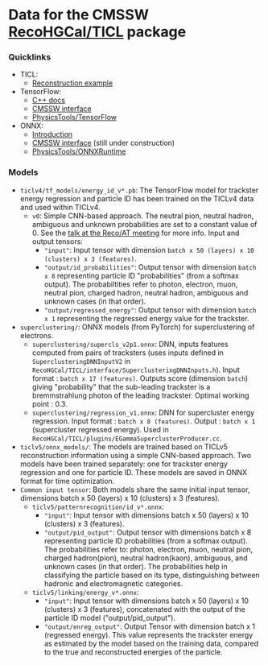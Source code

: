 # Data for the CMSSW [RecoHGCal/TICL](https://github.com/cms-sw/cmssw/tree/master/RecoHGCal/TICL) package

### Quicklinks

- TICL:
  - [Reconstruction example](http://hgcal.web.cern.ch/hgcal/Reconstruction/TICL/)
- TensorFlow:
  - [C++ docs](https://www.tensorflow.org/api_docs/cc)
  - [CMSSW interface](https://gitlab.cern.ch/mrieger/CMSSW-DNN)
  - [PhysicsTools/TensorFlow](https://github.com/cms-sw/cmssw/tree/master/PhysicsTools/TensorFlow)
- ONNX:
  - [Introduction](https://onnx.ai/onnx/intro/)
  - [CMSSW interface](https://github.com/cms-sw/) (still under construction)
  - [PhysicsTools/ONNXRuntime](https://github.com/cms-sw/cmssw/tree/master/PhysicsTools/ONNXRuntime)

### Models

- `ticlv4/tf_models/energy_id_v*.pb`: The TensorFlow model for trackster energy regression and particle ID has been trained on the TICLv4 data and used within TICLv4.
  - `v0`: Simple CNN-based approach. The neutral pion, neutral hadron, ambiguous and unknown probabilities are set to a constant value of 0. See the [talk at the Reco/AT meeting](https://indico.cern.ch/event/841640/contributions/3534140/attachments/1896780/3129591/2019-08-23_rieger_hgcal_ticl_eid.pdf) for more info. Input and output tensors:
    - `"input"`: Input tensor with dimension `batch x 50 (layers) x 10 (clusters) x 3 (features)`.
    - `"output/id_probabilities"`: Output tensor with dimension `batch x 8` representing particle ID "probabilities" (from a softmax output). The probabiltities refer to photon, electron, muon, neutral pion, charged hadron, neutral hadron, ambiguous and unknown cases (in that order).
    - `"output/regressed_energy"`: Output tensor with dimension `batch x 1` representing the regressed energy value for the trackster.
 - `superclustering/`: ONNX models (from PyTorch) for superclustering of electrons. 
   - `superclustering/supercls_v2p1.onnx`: DNN, inputs features computed from pairs of tracksters (uses inputs defined in `SuperclusteringDNNInputV2` in `RecoHGCal/TICL/interface/SuperclusteringDNNInputs.h`). Input format : `batch x 17 (features)`. Outputs score (dimension `batch`) giving "probability" that the sub-leading trackster is a bremmstrahlung photon of the leading trackster. Optimal working point : 0.3.
   - `superclustering/regression_v1.onnx`: DNN for supercluster energy regression. Input format : `batch x 8 (features)`. Output : `batch x 1` (supercluster regressed energy). Used in `RecoHGCal/TICL/plugins/EGammaSuperclusterProducer.cc`.
- `ticlv5/onnx_models/`: The models are trained based on TICLv5 reconstruction information using a simple CNN-based approach. Two models have been trained separately: one for trackster energy regression and one for particle ID. These models are saved in ONNX format for time optimization.
- `Common input tensor`: Both models share the same initial input tensor, dimensions batch x 50 (layers) x 10 (clusters) x 3 (features).
  - `ticlv5/patternrecognition/id_v*.onnx`:
    - `"input"`: Input tensor with dimensions batch x 50 (layers) x 10 (clusters) x 3 (features).
    - `"output/pid_output"`: Output tensor with dimensions batch x 8 representing particle ID probabilities (from a softmax output). The probabilities refer to: photon, electron, muon, neutral pion, charged hadron(pion), neutral hadron(kaon), ambiguous, and unknown cases (in that order). The probabilities help in classifying the particle based on its type, distinguishing between hadronic and electromagnetic categories.
  - `ticlv5/linking/energy_v*.onnx`:
    - `"input"`: Input tensor with dimensions batch x 50 (layers) x 10 (clusters) x 3 (features), concatenated with the output of the particle ID model ("output/pid_output").
    - `"output/enreg_output"`: Output Tensor with dimension batch x 1 (regressed energy). This value represents the trackster energy as estimated by the model based on the training data, compared to the true and reconstructed energies of the particle.


